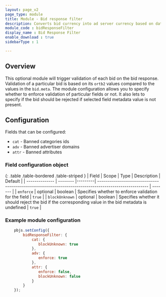```yaml
---
layout: page_v2
page_type: module
title: Module - Bid response filter
description: Converts bid currency into ad server currency based on data in a supplied exchange rate file.
module_code : bidResponseFilter
display_name : Bid Response Filter
enable_download : true
sidebarType : 1

---
```


## Overview

This optional module will trigger validation of each bid on the bid response. Validation of a particular bid is based on its `ortb2` values compared to the values in the `bid.meta`. The module configuration allows you to specify whether to enforce validation of particular fields or not. It also lets to specify if the bid should be rejected if selected field metadata value is not present. 

## Configuration

Fields that can be configured:

- `cat` - Banned categories ids
- `adv` - Banned advertiser domains
- `attr` - Banned attributes

### Field configuration object 

{: .table .table-bordered .table-striped }
| Field          | Scope    | Type    | Description                                                                                             | Default |
| -------------- | -------- |---------| ------------------------------------------------------------------------------------------------------- | ------- |
| `enforce`      | optional | boolean | Specifies whether to enforce validation for the field                                                   | `true`  |
| `blockUnknown` | optional | boolean | Specifies whether it should reject the bid if the corresponding value in the bid metadata is undefined  | `true`  |

### Example module configuration

```javascript
    pbjs.setConfig({
        bidResponseFilter: {
            cat: { 
               blockUnknown: true 
            },
            adv: { 
               enforce: true 
            },
            attr: { 
               enforce: false, 
               blockUnknown: false
            }
        }
    });
```